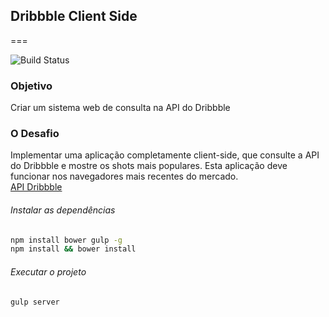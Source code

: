 ## Dribbble Client Side
===

![Build Status](https://www.codeship.io/projects/b7dd37d0-019c-0134-a535-2e7e86e65593/status)

### Objetivo
Criar um sistema web de consulta na API do Dribbble

### O Desafio
Implementar uma aplicação completamente client-side, que consulte a API do Dribbble e mostre os shots mais populares. Esta aplicação deve funcionar nos navegadores mais recentes do mercado.  
[API Dribbble](http://developer.dribbble.com/v1/)

###### Instalar as dependências
```sh
npm install bower gulp -g
npm install && bower install
```

###### Executar o projeto
```sh
gulp server
```
